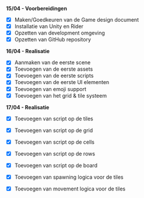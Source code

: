**15/04 - Voorbereidingen**
- [x] Maken/Goedkeuren van de Game design document
- [x] Installatie van Unity en Rider
- [x] Opzetten van development omgeving
- [x] Opzetten van GitHub repository

**16/04 - Realisatie**
- [x] Aanmaken van de eerste scene
- [x] Toevoegen van de eerste assets
- [x] Toevoegen van de eerste scripts
- [x] Toevoegen van de eerste UI elementen
- [x] Toevoegen van emoji support
- [x] Toevoegen van het grid & tile systeem

**17/04 - Realisatie**
- [x] Toevoegen van script op de tiles
- [x] Toevoegen van script op de grid
- [x] Toevoegen van script op de cells
- [x] Toevoegen van script op de rows
- [x] Toevoegen van script op de board
- [x] Toevoegen van spawning logica voor de tiles
- [x] Toevoegen van movement logica voor de tiles

